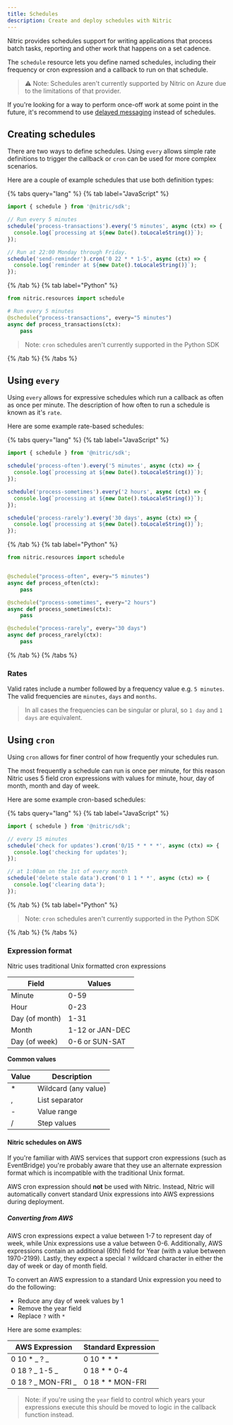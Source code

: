 ```yaml
---
title: Schedules
description: Create and deploy schedules with Nitric
---
```


Nitric provides schedules support for writing applications that process batch tasks, reporting and other work that happens on a set cadence.

The `schedule` resource lets you define named schedules, including their frequency or cron expression and a callback to run on that schedule.

> ⚠️ Note: Schedules aren't currently supported by Nitric on Azure due to the limitations of that provider.

If you're looking for a way to perform once-off work at some point in the future, it's recommend to use [delayed messaging](./messaging#delayed-messaging) instead of schedules.

## Creating schedules

There are two ways to define schedules. Using `every` allows simple rate definitions to trigger the callback or `cron` can be used for more complex scenarios.

Here are a couple of example schedules that use both definition types:

{% tabs query="lang" %}
{% tab label="JavaScript" %}

```javascript
import { schedule } from '@nitric/sdk';

// Run every 5 minutes
schedule('process-transactions').every('5 minutes', async (ctx) => {
  console.log(`processing at ${new Date().toLocaleString()}`);
});

// Run at 22:00 Monday through Friday.
schedule('send-reminder').cron('0 22 * * 1-5', async (ctx) => {
  console.log(`reminder at ${new Date().toLocaleString()}`);
});
```

{% /tab %}
{% tab label="Python" %}

```python
from nitric.resources import schedule

# Run every 5 minutes
@schedule("process-transactions", every="5 minutes")
async def process_transactions(ctx):
    pass
```

> Note: `cron` schedules aren't currently supported in the Python SDK

{% /tab %}
{% /tabs %}

## Using `every`

Using `every` allows for expressive schedules which run a callback as often as once per minute. The description of how often to run a schedule is known as it's `rate`.

Here are some example rate-based schedules:

{% tabs query="lang" %}
{% tab label="JavaScript" %}

```javascript
import { schedule } from '@nitric/sdk';

schedule('process-often').every('5 minutes', async (ctx) => {
  console.log(`processing at ${new Date().toLocaleString()}`);
});

schedule('process-sometimes').every('2 hours', async (ctx) => {
  console.log(`processing at ${new Date().toLocaleString()}`);
});

schedule('process-rarely').every('30 days', async (ctx) => {
  console.log(`processing at ${new Date().toLocaleString()}`);
});
```

{% /tab %}
{% tab label="Python" %}

```python
from nitric.resources import schedule


@schedule("process-often", every="5 minutes")
async def process_often(ctx):
    pass

@schedule("process-sometimes", every="2 hours")
async def process_sometimes(ctx):
    pass

@schedule("process-rarely", every="30 days")
async def process_rarely(ctx):
    pass

```

{% /tab %}
{% /tabs %}

### Rates

Valid rates include a number followed by a frequency value e.g. `5 minutes`. The valid frequencies are `minutes`, `days` and `months`.

> In all cases the frequencies can be singular or plural, so `1 day` and `1 days` are equivalent.

## Using `cron`

Using `cron` allows for finer control of how frequently your schedules run.

The most frequently a schedule can run is once per minute, for this reason Nitric uses 5 field cron expressions with values for minute, hour, day of month, month and day of week.

Here are some example cron-based schedules:

{% tabs query="lang" %}
{% tab label="JavaScript" %}

```javascript
import { schedule } from '@nitric/sdk';

// every 15 minutes
schedule('check for updates').cron('0/15 * * * *', async (ctx) => {
  console.log('checking for updates');
});

// at 1:00am on the 1st of every month
schedule('delete stale data').cron('0 1 1 * *', async (ctx) => {
  console.log('clearing data');
});
```

{% /tab %}
{% tab label="Python" %}

> Note: `cron` schedules aren't currently supported in the Python SDK

{% /tab %}
{% /tabs %}

### Expression format

Nitric uses traditional Unix formatted cron expressions

| Field          | Values          |
| -------------- | --------------- |
| Minute         | 0-59            |
| Hour           | 0-23            |
| Day (of month) | 1-31            |
| Month          | 1-12 or JAN-DEC |
| Day (of week)  | 0-6 or SUN-SAT  |

**Common values**

| Value | Description          |
| ----- | -------------------- |
| \*    | Wildcard (any value) |
| ,     | List separator       |
| -     | Value range          |
| /     | Step values          |

#### Nitric schedules on AWS

If you're familiar with AWS services that support cron expressions (such as EventBridge) you're probably aware that they use an alternate expression format which is incompatible with the traditional Unix format.

AWS cron expression should **not** be used with Nitric. Instead, Nitric will automatically convert standard Unix expressions into AWS expressions during deployment.

##### Converting from AWS

AWS cron expressions expect a value between 1-7 to represent day of week, while Unix expressions use a value between 0-6. Additionally, AWS expressions contain an additional (6th) field for Year (with a value between 1970-2199). Lastly, they expect a special `?` wildcard character in either the day of week or day of month field.

To convert an AWS expression to a standard Unix expression you need to do the following:

- Reduce any day of week values by 1
- Remove the year field
- Replace `?` with `*`

Here are some examples:

| AWS Expression     | Standard Expression |
| ------------------ | ------------------- |
| 0 10 \* _ ? _      | 0 10 \* \* \*       |
| 0 18 ? _ 1-5 _     | 0 18 \* \* 0-4      |
| 0 18 ? _ MON-FRI _ | 0 18 \* \* MON-FRI  |

> Note: if you're using the `year` field to control which years your expressions execute this should be moved to logic in the callback function instead.
